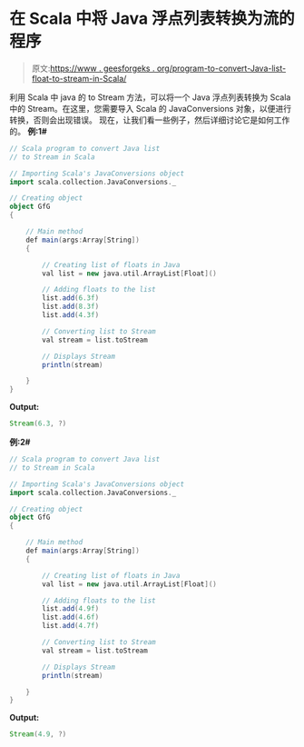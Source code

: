 # 在 Scala 中将 Java 浮点列表转换为流的程序

> 原文:[https://www . geesforgeks . org/program-to-convert-Java-list-float-to-stream-in-Scala/](https://www.geeksforgeeks.org/program-to-convert-java-list-of-floats-to-stream-in-scala/)

利用 Scala 中 java 的 to Stream 方法，可以将一个 Java 浮点列表转换为 Scala 中的 Stream。在这里，您需要导入 Scala 的 JavaConversions 对象，以便进行转换，否则会出现错误。
现在，让我们看一些例子，然后详细讨论它是如何工作的。
**例:1#**

```scala
// Scala program to convert Java list 
// to Stream in Scala

// Importing Scala's JavaConversions object
import scala.collection.JavaConversions._

// Creating object
object GfG
{ 

    // Main method
    def main(args:Array[String])
    {

        // Creating list of floats in Java
        val list = new java.util.ArrayList[Float]()

        // Adding floats to the list
        list.add(6.3f)
        list.add(8.3f)
        list.add(4.3f)

        // Converting list to Stream 
        val stream = list.toStream

        // Displays Stream
        println(stream)

    }
}
```

**Output:**

```scala
Stream(6.3, ?)

```

**例:2#**

```scala
// Scala program to convert Java list 
// to Stream in Scala

// Importing Scala's JavaConversions object
import scala.collection.JavaConversions._

// Creating object
object GfG
{ 

    // Main method
    def main(args:Array[String])
    {

        // Creating list of floats in Java
        val list = new java.util.ArrayList[Float]()

        // Adding floats to the list
        list.add(4.9f)
        list.add(4.6f)
        list.add(4.7f)

        // Converting list to Stream 
        val stream = list.toStream

        // Displays Stream
        println(stream)

    }
}
```

**Output:**

```scala
Stream(4.9, ?)

```